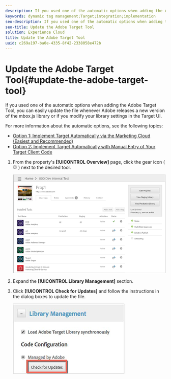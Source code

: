 ```yaml
---
description: If you used one of the automatic options when adding the Adobe Target Tool, you can easily update the file whenever Adobe releases a new version of the mbox.js library or if you modify your library settings in the Target UI.
keywords: dynamic tag management;Target;integration;implementation
seo-description: If you used one of the automatic options when adding the Adobe Target Tool, you can easily update the file whenever Adobe releases a new version of the mbox.js library or if you modify your library settings in the Target UI.
seo-title: Update the Adobe Target Tool
solution: Experience Cloud
title: Update the Adobe Target Tool
uuid: c269a197-ba0e-4335-8f42-2338058e472b
---
```


# Update the Adobe Target Tool{#update-the-adobe-target-tool}

If you used one of the automatic options when adding the Adobe Target Tool, you can easily update the file whenever Adobe releases a new version of the mbox.js library or if you modify your library settings in the Target UI.

For more information about the automatic options, see the following topics:

* [Option 1: Implement Target Automatically via the Marketing Cloud (Easiest and Recommended)](../adobe-target-tool/step-1-add-adobe-target-tool/t-implementing-target-automatically-via-marketing-cloud.md#task-03e9936791684888bf6edd9490c3b975) 
* [Option 2: Implement Target Automatically with Manual Entry of Your Target Client Code](../adobe-target-tool/step-1-add-adobe-target-tool/t-implementing-target-automatically-client-code.md#task-388935898be843909bc4701aae8fec47)

1. From the property's **[!UICONTROL Overview]** page, click the gear icon ( ![](assets/icon_gear.png) ) next to the desired tool.

   ![](assets/prop_overview.png)

1. Expand the **[!UICONTROL Library Management]** section. 
1. Click **[!UICONTROL Check for Updates]** and follow the instructions in the dialog boxes to update the file.

   ![](assets/update_target_tool.png)

